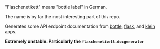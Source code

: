 "Flaschenetikett" means "bottle label" in German.

The name is by far the most interesting part of this repo.

Generates some API endpoint documentation from [bottle](http://bottlepy.org/docs/dev/), [flask](flask.pocoo.org), and [klein](http://github.com/twisted/klein) apps.

**Extremely unstable.  Particularly the `flaschenetikett.docgenerator`**
